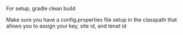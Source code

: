 
For setup, gradle clean build

Make sure you have a config.properties file setup in the classpath
that allows you to assign your key, site id, and tenat id
